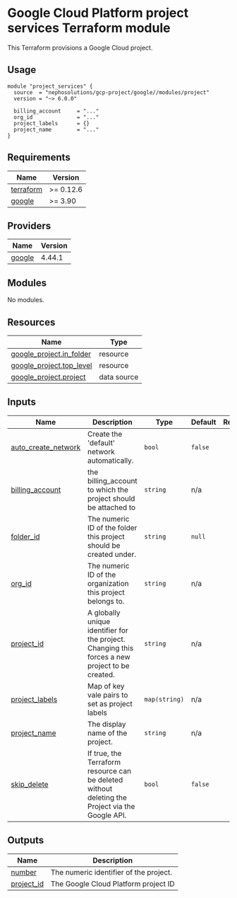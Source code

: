 # Google Cloud Platform project services Terraform module

This Terraform provisions a Google Cloud project.

## Usage

```hcl
module "project_services" {
  source  = "nephosolutions/gcp-project/google//modules/project"
  version = "~> 6.0.0"

  billing_account     = "..."
  org_id              = "..."
  project_labels      = {}
  project_name        = "..."
}
```

<!-- BEGINNING OF PRE-COMMIT-TERRAFORM DOCS HOOK -->
## Requirements

| Name | Version |
|------|---------|
| <a name="requirement_terraform"></a> [terraform](#requirement\_terraform) | >= 0.12.6 |
| <a name="requirement_google"></a> [google](#requirement\_google) | >= 3.90 |

## Providers

| Name | Version |
|------|---------|
| <a name="provider_google"></a> [google](#provider\_google) | 4.44.1 |

## Modules

No modules.

## Resources

| Name | Type |
|------|------|
| [google_project.in_folder](https://registry.terraform.io/providers/hashicorp/google/latest/docs/resources/project) | resource |
| [google_project.top_level](https://registry.terraform.io/providers/hashicorp/google/latest/docs/resources/project) | resource |
| [google_project.project](https://registry.terraform.io/providers/hashicorp/google/latest/docs/data-sources/project) | data source |

## Inputs

| Name | Description | Type | Default | Required |
|------|-------------|------|---------|:--------:|
| <a name="input_auto_create_network"></a> [auto\_create\_network](#input\_auto\_create\_network) | Create the 'default' network automatically. | `bool` | `false` | no |
| <a name="input_billing_account"></a> [billing\_account](#input\_billing\_account) | the billing\_account to which the project should be attached to | `string` | n/a | yes |
| <a name="input_folder_id"></a> [folder\_id](#input\_folder\_id) | The numeric ID of the folder this project should be created under. | `string` | `null` | no |
| <a name="input_org_id"></a> [org\_id](#input\_org\_id) | The numeric ID of the organization this project belongs to. | `string` | n/a | yes |
| <a name="input_project_id"></a> [project\_id](#input\_project\_id) | A globally unique identifier for the project. Changing this forces a new project to be created. | `string` | n/a | yes |
| <a name="input_project_labels"></a> [project\_labels](#input\_project\_labels) | Map of key vale pairs to set as project labels | `map(string)` | n/a | yes |
| <a name="input_project_name"></a> [project\_name](#input\_project\_name) | The display name of the project. | `string` | n/a | yes |
| <a name="input_skip_delete"></a> [skip\_delete](#input\_skip\_delete) | If true, the Terraform resource can be deleted without deleting the Project via the Google API. | `bool` | `false` | no |

## Outputs

| Name | Description |
|------|-------------|
| <a name="output_number"></a> [number](#output\_number) | The numeric identifier of the project. |
| <a name="output_project_id"></a> [project\_id](#output\_project\_id) | The Google Cloud Platform project ID |
<!-- END OF PRE-COMMIT-TERRAFORM DOCS HOOK -->

